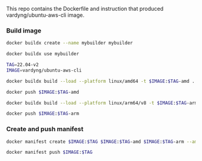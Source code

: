 This repo contains the Dockerfile and instruction that produced vardyng/ubuntu-aws-cli image.

### Build image
```sh
docker buildx create --name mybuilder mybuilder
```
```sh
docker buildx use mybuilder
```
```sh
TAG=22.04-v2
IMAGE=vardyng/ubuntu-aws-cli
```
```sh
docker buildx build --load --platform linux/amd64 -t $IMAGE:$TAG-amd .
```

```sh
docker push $IMAGE:$TAG-amd
```
```sh
docker buildx build --load --platform linux/arm64/v8 -t $IMAGE:$TAG-arm .
```
```sh
docker push $IMAGE:$TAG-arm
```

### Create and push manifest
```sh
docker manifest create $IMAGE:$TAG $IMAGE:$TAG-amd $IMAGE:$TAG-arm --amend
```
```sh
docker manifest push $IMAGE:$TAG
```